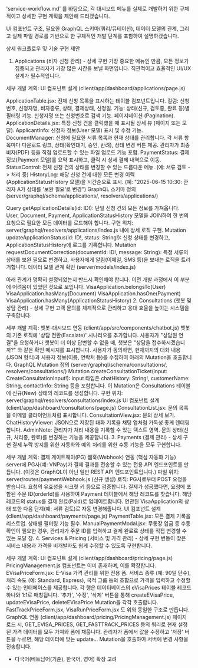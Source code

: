 'service-workflow.md' 를 바탕으로, 각 대시보드 메뉴를 실제로 개발하기 위한 구체적이고 상세한 구현 계획을 제안해 드리겠습니다.

UI 컴포넌트 구조, 필요한 GraphQL 스키마(쿼리/뮤테이션), 데이터 모델의 관계, 그리고 실제 파일 경로를 기반으로 한 구체적인 개발 단계를 포함하여 설명하겠습니다.

상세 워크플로우 및 기술 구현 제안

1. Applications (비자 신청 관리) - 상세 구현
   가장 중요한 메뉴인 만큼, 모든 정보가 집중되고 관리자가 가장 많은 시간을 보낼 화면입니다. 직관적이고 효율적인 UI/UX 설계가 필수적입니다.

세부 개발 계획:
UI 컴포넌트 설계 (client/app/dashboard/applications/page.js)

ApplicationTable.jsx: 전체 신청 목록을 표시하는 테이블 컴포넌트입니다.
컬럼: 신청번호, 신청자명, 비자종류, 상태, 결제상태, 신청일.
기능:
상태(신규, 검토중, 완료 등)별 필터링 기능.
신청자명 또는 신청번호로 검색 기능.
페이지네이션 (Pagination).
ApplicationDetails.jsx: 특정 신청 건을 클릭했을 때 표시될 상세 뷰 (페이지 또는 모달).
ApplicantInfo: 신청자 정보(User 모델) 표시 및 수정 기능.
DocumentManager: 신청에 필요한 서류 목록과 현재 상태를 관리합니다.
각 서류 항목마다 다운로드 링크, 상태(확인대기, 승인, 반려), 상태 변경 버튼 제공.
관리자가 최종 비자(PDF) 등을 직접 업로드할 수 있는 파일 업로드 기능 포함.
PaymentStatus: 결제 정보(Payment 모델)를 요약 표시하고, 클릭 시 상세 결제 내역으로 이동.
StatusControl: 전체 신청 건의 상태를 변경할 수 있는 드롭다운 메뉴. (예: 서류 검토 -> 처리 중)
HistoryLog: 해당 신청 건에 대한 모든 변경 이력(ApplicationStatusHistory 모델)을 시간순으로 표시. (예: "2025-06-15 10:30: 관리자 A가 상태를 '보완 필요'로 변경")
GraphQL 스키마 정의 (server/graphql/schema/applications/, resolvers/applications/)

Query getApplicationDetails(id: ID!):
단일 신청 건의 모든 정보를 가져옵니다. User, Document, Payment, ApplicationStatusHistory 모델을 JOIN하여 한 번의 요청으로 필요한 모든 데이터를 로드해야 합니다.
구현 위치: server/graphql/resolvers/applications/index.js 내에 상세 로직 구현.
Mutation updateApplicationStatus(id: ID!, status: String!):
신청 상태를 변경하고, ApplicationStatusHistory에 로그를 기록합니다.
Mutation requestDocumentCorrection(documentId: ID!, message: String):
특정 서류의 상태를 보완 필요로 변경하고, 사용자에게 알림(이메일, SMS 등)을 보내는 로직을 트리거합니다.
데이터 모델 관계 확인 (server/models/index.js)

아래 관계가 명확히 설정되었는지 반드시 확인해야 합니다. 이전 개발 과정에서 이 부분에 어려움이 있었던 것으로 보입니다.
VisaApplication.belongsTo(User)
VisaApplication.hasMany(Document)
VisaApplication.hasOne(Payment)
VisaApplication.hasMany(ApplicationStatusHistory) 2. Consultations (챗봇 및 상담 관리) - 상세 구현
고객 문의를 체계적으로 관리하고 응대 효율을 높이는 시스템을 구축합니다.

세부 개발 계획:
챗봇-대시보드 연동 (client/app/src/components/chatbot.js)
챗봇의 기존 로직에 '상담 전환(Escalate)' 시나리오를 추가합니다.
사용자가 "상담원 연결"을 요청하거나 챗봇이 더 이상 답변할 수 없을 때, 챗봇은 "상담을 접수하시겠습니까?" 와 같은 확인 메시지를 표시합니다.
사용자가 동의하면, 현재까지의 대화 내용(JSON 형식)과 사용자 정보(이름, 연락처 등)를 수집하여 아래의 Mutation을 호출합니다.
GraphQL Mutation 정의 (server/graphql/schema/consultations/, resolvers/consultations/)
Mutation createConsultationTicket(input: CreateConsultationInput!):
input 타입은 chatHistory: String!, customerName: String, contactInfo: String 등을 포함합니다.
이 Mutation은 Consultations 테이블에 신규(New) 상태의 레코드를 생성합니다.
구현 위치: server/graphql/resolvers/consultations/index.js
UI 컴포넌트 설계 (client/app/dashboard/consultations/page.js)
ConsultationList.jsx: 문의 목록을 이메일 클라이언트처럼 표시합니다.
ConsultationView.jsx: 문의 상세 보기.
ChatHistoryViewer: JSON으로 저장된 대화 기록을 채팅 앱처럼 가독성 좋게 렌더링합니다.
AdminNote: 관리자가 처리 내용을 기록할 수 있는 텍스트 영역.
문의 상태(신규, 처리중, 완료)를 변경하는 기능을 제공합니다. 3. Payments (결제 관리) - 상세 구현
결제 누락 방지를 위한 자동화와 예외 처리를 위한 수동 기능을 모두 구현합니다.

세부 개발 계획:
결제 게이트웨이(PG) 웹훅(Webhook) 연동 (핵심 자동화 기능)
server에 PG사(예: VNPay)가 결제 결과를 전송할 수 있는 전용 API 엔드포인트를 만듭니다. (이것은 GraphQL이 아닌 일반 REST API 엔드포인트입니다.)
파일 위치: server/routes/paymentWebhook.js (신규 생성)
로직:
PG사로부터 POST 요청을 받습니다.
요청의 유효성을 시크릿 키 등으로 검증합니다.
결제가 성공했다면, 요청에 포함된 주문 ID(orderId)를 사용하여 Payment 테이블에서 해당 레코드를 찾습니다.
해당 레코드의 status를 결제 완료(Paid)로 업데이트합니다.
연관된 VisaApplication의 상태 또한 다음 단계(예: 서류 검토)로 자동 변경해줍니다.
UI 컴포넌트 설계 (client/app/dashboard/payments/page.js)
PaymentTable.jsx: 모든 결제 기록을 리스트업. 상태별 필터링 기능 필수.
ManualPaymentModal.jsx: 무통장 입금 등 수동 확인이 필요한 경우, 관리자가 주문 ID를 입력하고 결제 완료로 상태를 직접 변경할 수 있는 모달 창. 4. Services & Pricing (서비스 및 가격 관리) - 상세 구현
변동이 잦은 서비스 내용과 가격을 비개발자도 쉽게 수정할 수 있도록 구현합니다.

세부 개발 계획:
UI 컴포넌트 설계 (client/app/dashboard/pricing/page.js)
PricingManagement.js 컴포넌트는 이미 존재하며, 이를 확장합니다.
EVisaPriceForm.jsx: E-Visa 가격 관리를 위한 전용 폼.
서비스 종류 (예: 90일 단수), 처리 속도 (예: Standard, Express), 국적 그룹 등의 조합으로 가격을 입력하고 수정할 수 있는 인터페이스를 제공합니다.
각 행은 데이터베이스의 eVisaPrices 테이블 레코드 하나와 1:1로 매칭됩니다.
'추가', '수정', '삭제' 버튼을 통해 createEVisaPrice, updateEVisaPrice, deleteEVisaPrice Mutation을 각각 호출합니다.
FastTrackPriceForm.jsx, VisaRunPriceForm.jsx 도 위와 동일한 구조로 만듭니다.
GraphQL 연동 (client/app/dashboard/pricing/PricingManagement.js)
페이지 로드 시, GET_EVISA_PRICES, GET_FASTTRACK_PRICES 등의 쿼리로 현재 설정된 가격 데이터를 모두 가져와 폼에 채웁니다.
관리자가 폼에서 값을 수정하고 '저장' 버튼을 누르면, 해당 데이터에 맞는 update... Mutation을 호출하여 서버에 변경 사항을 전송합니다.

- 다국어(베트남어(기준), 한국어, 영어) 확장 고려
